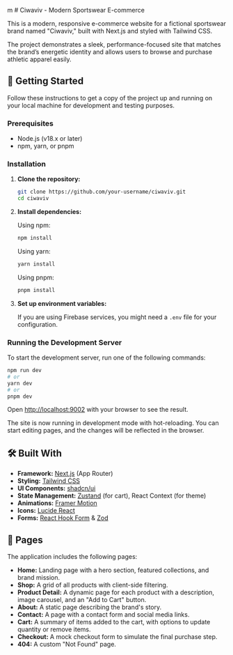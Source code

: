 m # Ciwaviv - Modern Sportswear E-commerce

This is a modern, responsive e-commerce website for a fictional sportswear brand named "Ciwaviv," built with Next.js and styled with Tailwind CSS.

The project demonstrates a sleek, performance-focused site that matches the brand’s energetic identity and allows users to browse and purchase athletic apparel easily.

## 🚀 Getting Started

Follow these instructions to get a copy of the project up and running on your local machine for development and testing purposes.

### Prerequisites

- Node.js (v18.x or later)
- npm, yarn, or pnpm

### Installation

1.  **Clone the repository:**

    ```bash
    git clone https://github.com/your-username/ciwaviv.git
    cd ciwaviv
    ```

2.  **Install dependencies:**

    Using npm:
    ```bash
    npm install
    ```

    Using yarn:
    ```bash
    yarn install
    ```

    Using pnpm:
    ```bash
    pnpm install
    ```

3.  **Set up environment variables:**

    If you are using Firebase services, you might need a `.env` file for your configuration.

### Running the Development Server

To start the development server, run one of the following commands:

```bash
npm run dev
# or
yarn dev
# or
pnpm dev
```

Open [http://localhost:9002](http://localhost:9002) with your browser to see the result.

The site is now running in development mode with hot-reloading. You can start editing pages, and the changes will be reflected in the browser.

## 🛠️ Built With

*   **Framework:** [Next.js](https://nextjs.org/) (App Router)
*   **Styling:** [Tailwind CSS](https://tailwindcss.com/)
*   **UI Components:** [shadcn/ui](https://ui.shadcn.com/)
*   **State Management:** [Zustand](https://github.com/pmndrs/zustand) (for cart), React Context (for theme)
*   **Animations:** [Framer Motion](https://www.framer.com/motion/)
*   **Icons:** [Lucide React](https://lucide.dev/)
*   **Forms:** [React Hook Form](https://react-hook-form.com/) & [Zod](https://zod.dev/)

## 📄 Pages

The application includes the following pages:

-   **Home:** Landing page with a hero section, featured collections, and brand mission.
-   **Shop:** A grid of all products with client-side filtering.
-   **Product Detail:** A dynamic page for each product with a description, image carousel, and an "Add to Cart" button.
-   **About:** A static page describing the brand's story.
-   **Contact:** A page with a contact form and social media links.
-   **Cart:** A summary of items added to the cart, with options to update quantity or remove items.
-   **Checkout:** A mock checkout form to simulate the final purchase step.
-   **404:** A custom "Not Found" page.
